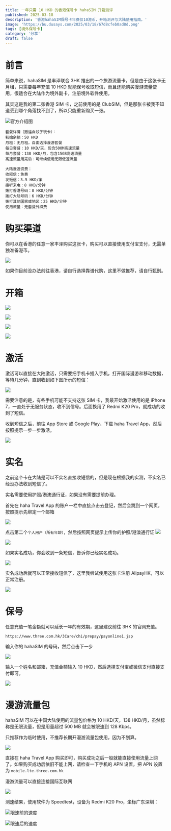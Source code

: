 ```yaml
---
title: 一年只需 10 HKD 的香港保号卡 hahaSIM 开箱测评
published: 2025-03-18
description: '香港hahaSIM保号卡年费仅10港币，开箱测评与大陆使用指南。'
image: 'https://bu.dusays.com/2025/03/18/67d8cfeb0ad8d.png'
tags: [境外保号卡]
category: '分享'
draft: false 
---
```


# 前言

简单来说，hahaSIM 是丰泽联合 3HK 推出的一个旅游流量卡，但是由于这张卡无月租，只需要每年充值 10 HKD 就能保号收取短信，而且还能购买漫游流量使用，很适合在大陆作为境外副卡，注册境外软件使用。

其实这是我的第二张香港 SIM 卡，之前使用的是 ClubSIM，但是那张卡被我不知道丢到哪个角落找不到了，所以只能重新购买一张。

![官方介绍图](https://fastly.jsdelivr.net/gh/bucketio/img16@main/2025/03/13/1741869104402-18e5cc4a-9022-4da5-b9ab-5d1975e287c0.png)

```
套餐详情（搬运自蚊子玩卡）：
初始余额：50 HKD
月租：无月租，自由选择漫游套餐
每日套餐：10 HKD/天，包含500M高速流量
每月套餐：138 HKD/月，包含15GB高速流量
高速流量用完后：可继续使用无限低速流量

大陆漫游资费：
收短信：免费
发短信：3.5 HKD/条
接听来电：8 HKD/分钟
拨打香港号码：8 HKD/分钟
拨打大陆号码：6 HKD/分钟
拨打其他国家或地区：25 HKD/分钟
使用流量：无套餐外扣费
```

# 购买渠道

你可以在香港的任意一家丰泽购买这张卡，购买可以直接使用支付宝支付，无需单独准备港币。

![](https://fastly.jsdelivr.net/gh/bucketio/img7@main/2025/03/13/1741869509065-bb301fe6-4337-4e4c-9a8b-70eec4cff257.jpg)

如果你目前没办法前往香港，请自行选择靠谱代购，这里不做推荐，请自行甄别。

# 开箱

![](https://fastly.jsdelivr.net/gh/bucketio/img4@main/2025/03/13/1741870195360-0abc3b99-57d6-41d0-b47b-7b4f599c9760.jpg)

![](https://fastly.jsdelivr.net/gh/bucketio/img6@main/2025/03/13/1741870215632-3379bc27-1829-4314-a3c2-ecb85fa9a2a5.jpg)

![](https://fastly.jsdelivr.net/gh/bucketio/img3@main/2025/03/13/1741870225930-a1c122a4-2484-4c95-ac82-311863a84fab.jpg)

![](https://fastly.jsdelivr.net/gh/bucketio/img5@main/2025/03/13/1741870243763-8e41f2b6-855d-4900-a171-c45232ea8b4c.jpg)

# 激活

激活可以直接在大陆激活，只需要把手机卡插入手机，打开国际漫游和移动数据，等待几分钟，直到收到如下图所示的短信：

![](https://fastly.jsdelivr.net/gh/bucketio/img11@main/2025/03/13/1741869994170-0f8deefc-fd1d-4a65-9ce1-3c7ac2de4eed.jpg)

需要注意的是，有些手机可能不支持这张 SIM 卡，我最开始激活使用的是 iPhone 7，一直处于无服务状态，收不到信号。后面换用了 Redmi K20 Pro，就成功的收到了短信。

收到短信之后，前往 App Store 或 Google Play，下载 haha Travel App，然后按照提示一步一步激活。

![](https://fastly.jsdelivr.net/gh/bucketio/img5@main/2025/03/13/1741870340158-d38cb479-f2c7-4e85-9b82-c754ea84395d.jpg)

# 实名

之前这个卡在大陆是可以不实名直接收短信的，但是现在根据我的实测，不实名已经没办法收到短信了。

实名需要使用护照/港澳通行证，如果没有需要提前办理。

首先在 haha Travel App 的账户一栏中直接点击去登记，然后会跳到一个网页，按照提示先绑定一个邮箱

![](https://fastly.jsdelivr.net/gh/bucketio/img6@main/2025/03/13/1741870655236-0d9b98b5-acf4-445b-b119-89532855b462.jpg)

点击第二个`个人用户（所有年龄）`，然后按照网页提示上传你的护照/港澳通行证
![](https://fastly.jsdelivr.net/gh/bucketio/img1@main/2025/03/13/1741870810206-e96e92a0-165b-43cd-b776-850579aa08ba.jpg)

![](https://fastly.jsdelivr.net/gh/bucketio/img5@main/2025/03/13/1741870857155-a0b0c0e5-c418-484f-b729-a5c635454fba.jpg)

如果实名成功，你会收到一条短信，告诉你已经实名成功。

![](https://fastly.jsdelivr.net/gh/bucketio/img5@main/2025/03/13/1741871080408-82d484ae-1da1-4572-8566-0ba78d175c01.jpg)

实名成功后就可以正常接收短信了，这里我尝试使用这张卡注册 AlipayHK，可以正常注册。

![](https://fastly.jsdelivr.net/gh/bucketio/img2@main/2025/03/13/1741871114834-0999ecaf-ea4f-4107-a7ab-d3123be33aa8.jpg)

# 保号

任意充值一笔金额就可以延长一年的有效期，这里建议前往 3HK 的官网充值。

```
https://www.three.com.hk/3Care/chi/prepay/payonline1.jsp
```

输入你的 hahaSIM 的号码，然后点击下一步


![](https://fastly.jsdelivr.net/gh/bucketio/img8@main/2025/03/13/1741871850544-e06241a3-75d3-4b45-a022-dbac671baa81.png)


输入一个姓名和邮箱，充值金额输入 10 HKD，然后选择支付宝或微信支付直接支付即可。

![](https://fastly.jsdelivr.net/gh/bucketio/img7@main/2025/03/13/1741871540411-91dde432-b2a2-482d-b781-e7b3b06b719e.png)

# 漫游流量包

hahaSIM 可以在中国大陆使用的流量包价格为 10 HKD/天，138 HKD/月，虽然标称是无限流量，但是用量超过 500 MB 就会被限速到 128 Kbps。

只推荐作为临时使用，不推荐长期开漫游流量包使用，因为不划算。

![](https://fastly.jsdelivr.net/gh/bucketio/img17@main/2025/03/13/1741872177433-0e54acf3-3e4b-4d10-9c24-d68e1906c386.jpg)

直接在 haha Travel App 购买即可，购买成功之后一般就能直接使用流量上网了。如果购买成功后依旧不能上网，请检查一下手机的 APN 设置，把 APN 设置为 `mobile.lte.three.com.hk`

漫游流量可以直接连接国际互联网

![](https://fastly.jsdelivr.net/gh/bucketio/img7@main/2025/03/13/1741872651840-b9c7117b-f24b-4e20-b5f6-e65520ccf8ef.jpg)

测速结果，使用软件为 Speedtest，设备为 Redmi K20 Pro，坐标广东深圳：

![限速前的速度](https://fastly.jsdelivr.net/gh/bucketio/img18@main/2025/03/13/1741872713311-6d2c52b7-4a35-49b8-827c-df553d776f66.jpg)

![限速后的速度](https://fastly.jsdelivr.net/gh/bucketio/img16@main/2025/03/13/1741872725830-e4c41f77-b0b9-4613-8b6d-d1a5b7fe2605.jpg)
